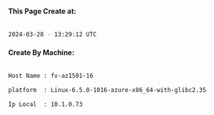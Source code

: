 
   
#### This Page Create at:

```bash

2024-03-28 - 13:29:12 UTC

```

#### Create By Machine:

```bash

Host Name : fv-az1501-16

platform  : Linux-6.5.0-1016-azure-x86_64-with-glibc2.35

Ip Local  : 10.1.0.73

```

